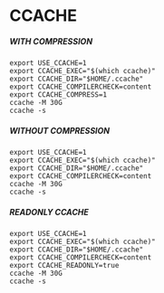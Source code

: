 
# CCACHE
##### WITH COMPRESSION 
```
export USE_CCACHE=1
export CCACHE_EXEC="$(which ccache)"
export CCACHE_DIR="$HOME/.ccache"
export CCACHE_COMPILERCHECK=content
export CCACHE_COMPRESS=1
ccache -M 30G
ccache -s
```
##### WITHOUT COMPRESSION
```
export USE_CCACHE=1
export CCACHE_EXEC="$(which ccache)"
export CCACHE_DIR="$HOME/.ccache"
export CCACHE_COMPILERCHECK=content
ccache -M 30G
ccache -s
```
##### READONLY CCACHE
```
export USE_CCACHE=1
export CCACHE_EXEC="$(which ccache)"
export CCACHE_DIR="$HOME/.ccache"
export CCACHE_COMPILERCHECK=content
export CCACHE_READONLY=true
ccache -M 30G
ccache -s
```
